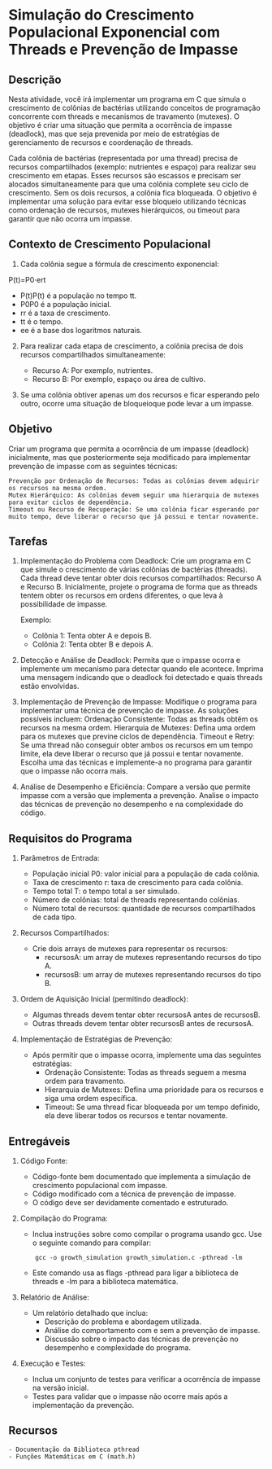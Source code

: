# Simulação do Crescimento Populacional Exponencial com Threads e Prevenção de Impasse

## Descrição

Nesta atividade, você irá implementar um programa em C que simula o crescimento de colônias de bactérias utilizando conceitos de programação concorrente com threads e mecanismos de travamento (mutexes). O objetivo é criar uma situação que permita a ocorrência de impasse (deadlock), mas que seja prevenida por meio de estratégias de gerenciamento de recursos e coordenação de threads.

Cada colônia de bactérias (representada por uma thread) precisa de recursos compartilhados (exemplo: nutrientes e espaço) para realizar seu crescimento em etapas. Esses recursos são escassos e precisam ser alocados simultaneamente para que uma colônia complete seu ciclo de crescimento. Sem os dois recursos, a colônia fica bloqueada. O objetivo é implementar uma solução para evitar esse bloqueio utilizando técnicas como ordenação de recursos, mutexes hierárquicos, ou timeout para garantir que não ocorra um impasse.

## Contexto de Crescimento Populacional

1. Cada colônia segue a fórmula de crescimento exponencial:

P(t)=P0⋅ert

- P(t)P(t) é a população no tempo tt.
- P0P0 é a população inicial.
- rr é a taxa de crescimento.
- tt é o tempo.
- ee é a base dos logaritmos naturais.

2. Para realizar cada etapa de crescimento, a colônia precisa de dois recursos compartilhados simultaneamente:
    - Recurso A: Por exemplo, nutrientes.
    - Recurso B: Por exemplo, espaço ou área de cultivo.

3. Se uma colônia obtiver apenas um dos recursos e ficar esperando pelo outro, ocorre uma situação de bloqueioque pode levar a um impasse.

## Objetivo

Criar um programa que permita a ocorrência de um impasse (deadlock) inicialmente, mas que posteriormente seja modificado para implementar prevenção de impasse com as seguintes técnicas:

    Prevenção por Ordenação de Recursos: Todas as colônias devem adquirir os recursos na mesma ordem.
    Mutex Hierárquico: As colônias devem seguir uma hierarquia de mutexes para evitar ciclos de dependência.
    Timeout ou Recurso de Recuperação: Se uma colônia ficar esperando por muito tempo, deve liberar o recurso que já possui e tentar novamente.

## Tarefas

1. Implementação do Problema com Deadlock:
    Crie um programa em C que simule o crescimento de várias colônias de bactérias (threads).
    Cada thread deve tentar obter dois recursos compartilhados: Recurso A e Recurso B.
    Inicialmente, projete o programa de forma que as threads tentem obter os recursos em ordens diferentes, o que leva à possibilidade de impasse.

    Exemplo:
      - Colônia 1: Tenta obter A e depois B.
      - Colônia 2: Tenta obter B e depois A.

2. Detecção e Análise de Deadlock:
    Permita que o impasse ocorra e implemente um mecanismo para detectar quando ele acontece.
    Imprima uma mensagem indicando que o deadlock foi detectado e quais threads estão envolvidas.

3. Implementação de Prevenção de Impasse:
    Modifique o programa para implementar uma técnica de prevenção de impasse.
    As soluções possíveis incluem:
        Ordenação Consistente: Todas as threads obtêm os recursos na mesma ordem.
        Hierarquia de Mutexes: Defina uma ordem para os mutexes que previne ciclos de dependência.
        Timeout e Retry: Se uma thread não conseguir obter ambos os recursos em um tempo limite, ela deve liberar o recurso que já possui e tentar novamente.
    Escolha uma das técnicas e implemente-a no programa para garantir que o impasse não ocorra mais.

4. Análise de Desempenho e Eficiência:
    Compare a versão que permite impasse com a versão que implementa a prevenção.
    Analise o impacto das técnicas de prevenção no desempenho e na complexidade do código.

## Requisitos do Programa

1. Parâmetros de Entrada:
    - População inicial P0: valor inicial para a população de cada colônia.
    - Taxa de crescimento r: taxa de crescimento para cada colônia.
    - Tempo total T: o tempo total a ser simulado.
    - Número de colônias: total de threads representando colônias.
    - Número total de recursos: quantidade de recursos compartilhados de cada tipo.

2. Recursos Compartilhados:
    - Crie dois arrays de mutexes para representar os recursos:
        - recursosA: um array de mutexes representando recursos do tipo A.
        - recursosB: um array de mutexes representando recursos do tipo B.

3. Ordem de Aquisição Inicial (permitindo deadlock):
    - Algumas threads devem tentar obter recursosA antes de recursosB.
    - Outras threads devem tentar obter recursosB antes de recursosA.

4. Implementação de Estratégias de Prevenção:
    - Após permitir que o impasse ocorra, implemente uma das seguintes estratégias:
        - Ordenação Consistente: Todas as threads seguem a mesma ordem para travamento.
        - Hierarquia de Mutexes: Defina uma prioridade para os recursos e siga uma ordem específica.
        - Timeout: Se uma thread ficar bloqueada por um tempo definido, ela deve liberar todos os recursos e tentar novamente.

## Entregáveis

1. Código Fonte:
    - Código-fonte bem documentado que implementa a simulação de crescimento populacional com impasse.
    - Código modificado com a técnica de prevenção de impasse.
    - O código deve ser devidamente comentado e estruturado.

2. Compilação do Programa:

    - Inclua instruções sobre como compilar o programa usando gcc. Use o seguinte comando para compilar:

    ```make
        gcc -o growth_simulation growth_simulation.c -pthread -lm
    ```

    - Este comando usa as flags -pthread para ligar a biblioteca de threads e -lm para a biblioteca matemática.

3. Relatório de Análise:
    - Um relatório detalhado que inclua:
        - Descrição do problema e abordagem utilizada.
        - Análise do comportamento com e sem a prevenção de impasse.
        - Discussão sobre o impacto das técnicas de prevenção no desempenho e complexidade do programa.

4. Execução e Testes:
    - Inclua um conjunto de testes para verificar a ocorrência de impasse na versão inicial.
    - Testes para validar que o impasse não ocorre mais após a implementação da prevenção.

## Recursos

    - Documentação da Biblioteca pthread
    - Funções Matemáticas em C (math.h)